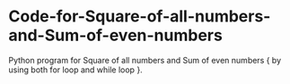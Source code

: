 # Code-for-Square-of-all-numbers-and-Sum-of-even-numbers
Python program  for Square of all numbers and Sum of even numbers { by using both for loop and while loop }.
